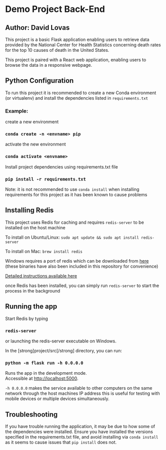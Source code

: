 
# Demo Project Back-End
## Author: David Lovas

This project is a basic Flask application enabling users to retrieve data provided by the National Center for Health Statistics concerning death rates for the top 10 causes of death in the United States.

This project is paired with a React web application, enabling users to browse the data in a responsive webpage.

## Python Configuration

To run this project it is recommended to create a new Conda environment (or virtualenv) and install the dependencies listed in `requirements.txt`

### Example:

create a new environment

### `conda create -n <envname> pip`

activate the new environment

### `conda activate <envname>`

Install project dependencies using requirements.txt file

### `pip install -r requirements.txt`

Note: it is not recommended to use `conda install` when installing requirements for this project as it has been known to cause problems

## Installing Redis

This project uses Redis for caching and requires `redis-server` to be installed on the host machine

To install on Ubuntu/Linux:
`sudo apt update && sudo apt install redis-server`

To install on Mac:
`brew install redis`

Windows requires a port of redis which can be downloaded from [here](https://github.com/dmajkic/redis/downloads) (these binaries have also been included in this repository for convenience)

[Detailed instructions available here](https://redislabs.com/ebook/appendix-a/a-3-installing-on-windows/a-3-2-installing-redis-on-window/)

once Redis has been installed, you can simply run `redis-server` to start the process in the background

## Running the  app

Start Redis by typing
### `redis-server`

or launching the redis-server executable on Windows.

In the [strong]project/src[/strong] directory, you can run:

### `python -m flask run -h 0.0.0.0`

Runs the app in the development mode.<br />
Accessible at [http://localhost:5000](http://localhost:5000).

`-h 0.0.0.0` makes the service available to other computers on the same network through the host machines IP address
this is useful for testing with mobile devices or multiple devices simultaneously.

## Troubleshooting

If you have trouble running the application, it may be due to how some of the dependencies were installed.
Ensure you have installed the versions specified in the requirements.txt file, and avoid installing via `conda install` as it seems to cause issues that `pip install` does not. 